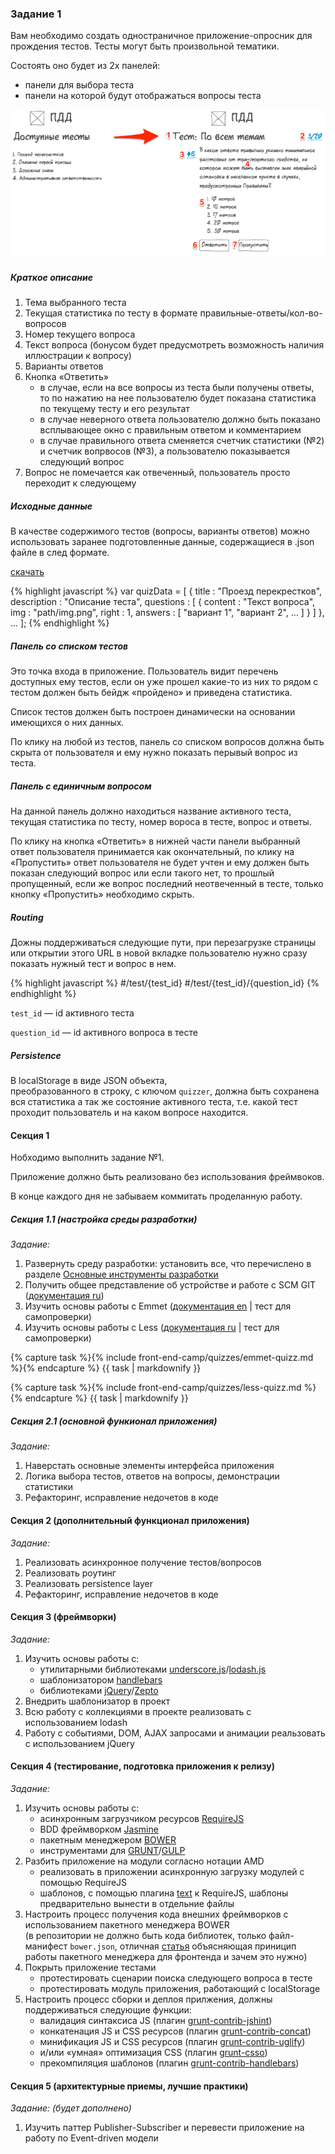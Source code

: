 ### Задание 1

Вам необходимо создать одностраничное приложение-опросник для прождения тестов. Тесты могут быть произвольной тематики.

Состоять оно будет из 2х панелей:

* панели для выбора теста
* панели на которой будут отображаться вопросы теста

![макет приложения-опросника](img/front-end-camp/quizzer-wireframe.png)

##### Краткое описание

1. Тема выбранного теста
2. Текущая статистика по тесту в формате правильные-ответы/кол-во-вопросов
3. Номер текущего вопроса
4. Текст вопроса (бонусом будет предусмотреть возможность наличия иллюстрации к вопросу)
5. Варианты ответов
6. Кнопка «Ответить»
    * в случае, если на все вопросы из теста были получены ответы, то по нажатию на нее пользователю будет показана статистика по текущему тесту и его результат
    * в случае неверного ответа пользователю должно быть показано всплывающее окно с правильным ответом и комментарием
    * в случае правильного ответа сменяется счетчик статистики (№2) и счетчик вопрвосов (№3), а пользователю показывается следующий вопрос
7. Вопрос не помечается как отвеченный, пользователь просто переходит к следующему


##### Исходные данные

В качестве содержимого тестов (вопросы, варианты ответов) можно использовать заранее подготовленные данные, содержащиеся в
.json файле в след формате.

[скачать](/training-materials/fe-camp/task-assets/quizz-data.json)

{% highlight javascript %}
var quizData = [
    {
        title       : "Проезд перекрестков",
        description : "Описание теста",
        questions   : [
            {
                content : "Текст вопроса",
                img     : "path/img.png",
                right   : 1,
                answers : [
                    "вариант 1",
                    "вариант 2",
                    ...
                ]
            }
        ]
    },
    ...
];
{% endhighlight %}


##### Панель со списком тестов

Это точка входа в приложение. Пользователь видит перечень доступных ему тестов, если он уже прошел какие-то из них
то рядом с тестом должен быть бейдж «пройдено» и приведена статистика.

Список тестов должен быть построен динамически на основании имеющихся о них данных.

По клику на любой из тестов, панель со списком вопросов должна быть скрыта от пользователя и ему нужно показать перывый
вопрос из теста.


##### Панель с единичным вопросом

На данной панель должно находиться название активного теста, текущая статистика по тесту, номер вороса в тесте,
вопрос и ответы.

По клику на кнопка «Ответить» в нижней части панели выбранный ответ пользователя принимается как окончательный, по клику
на «Пропустить» ответ пользователя не будет учтен и ему должен быть показан следующий вопрос или если такого нет, то
прошлый пропущенный, если же вопрос последний неотвеченный в тесте, только кнопку «Пропустить» необходимо скрыть.


##### Routing

Дожны поддерживаться следующие пути, при перезагрузке страницы или открытии этого URL в новой вкладке пользователю нужно
сразу показать нужный тест и вопрос в нем.

{% highlight javascript %}
#/test/{test_id}
#/test/{test_id}/{question_id}
{% endhighlight %}

`test_id` — id активного теста

`question_id` — id активного вопроса в тесте


##### Persistence

В localStorage в виде JSON объекта, преобразованного в строку, с ключом `quizzer`, должна быть сохранена вся статистика
а так же состояние активного теста, т.е. какой тест проходит пользователь и на каком вопросе находится.


#### Секция 1

Нобходимо выполнить задание №1.

Приложение должно быть реализовано без использования фреймвоков.

В конце каждого дня не забываем коммитать проделанную работу.


##### Секция 1.1 (настройка среды разработки)

_Задание:_

1. Развернуть среду разработки: установить все, что перечислено в разделе [Основные инструменты разработки](#main-tools)
2. Получить общее представление об устройстве и работе с SCM GIT ([документация ru](http://git-scm.com/book/ru))
3. Изучить основы работы с Emmet ([документация en](http://docs.emmet.io/) \| <a data-toggle="modal" data-target="#emmet-quizz">тест для самопроверки</a>)
4. Изучить основы работы с Less ([документация ru](http://www.lesscss.ru/) \| <a data-toggle="modal" data-target="#less-quizz">тест для самопроверки</a>)

{% capture task %}{% include front-end-camp/quizzes/emmet-quizz.md %}{% endcapture %}
{{ task | markdownify }}

{% capture task %}{% include front-end-camp/quizzes/less-quizz.md %}{% endcapture %}
{{ task | markdownify }}


##### Секция 2.1 (основной функионал приложения) [ ](#task-main-features)

_Задание:_

1. Наверстать основные элементы интерфейса приложения
2. Логика выбора тестов, ответов на вопросы, демонстрации статистики
3. Рефакторинг, исправление недочетов в коде


#### Секция 2 (дополнительный функционал приложения) [ ](#task-addtional-features)

_Задание:_

1. Реализовать асинхронное получение тестов/вопросов
2. Реализовать роутинг
3. Реализовать persistence layer
4. Рефакторинг, исправление недочетов в коде


#### Секция 3 (фреймворки) [ ](#task-frameworks)

_Задание:_

1. Изучить основы работы с:
    * утилитарными библиотеками [underscore.js](http://underscorejs.ru/)/[lodash.js](http://lodash.com/)
    * шаблонизатором [handlebars](http://handlebarsjs.com/)
    * библиотеками [jQuery](http://jquery.com/)/[Zepto](http://zeptojs.com/)
2. Внедрить шаблонизатор в проект
3. Всю работу с коллекциями в проекте реализовать с использованием lodash
4. Работу с событиями, DOM, AJAX запросами и анимации реальзовать с использованием jQuery


#### Секция 4 (тестирование, подготовка приложения к релизу) [ ](#task-release-deploy)

_Задание:_

1. Изучить основы работы с:
    * асинхронным загрузчиком ресурсов [RequireJS](http://requirejs.org/)
    * BDD фреймворком [Jasmine](http://jasmine.github.io/)
    * пакетным менеджером [BOWER](http://bower.io/)
    * инструментами для [GRUNT](http://gruntjs.com/)/[GULP](http://gulpjs.com/)
2. Разбить приложение на модули согласно нотации AMD
    * реализовать в приложении асинхронную загрузку модулей с помощью RequireJS
    * шаблонов, с помощью плагина [text](https://github.com/requirejs/text) к RequireJS,
      шаблоны предварительно вынести в отдельние файлы
3. Настроить процесс получения кода внешних фреймворков с использованием пакетного менеджера BOWER <br/>
   (в репозитории не должно быть кода библиотек, только файл-манифест `bower.json`, отличная [статья](http://nano.sapegin.ru/all/bower) объясняющая приницип
   работы пакетного менеджера для фронтенда и зачем это нужно)
3. Покрыть приложение тестами
    * протестировать сценарии поиска следующего вопроса в тесте
    * протестировать модуль приложения, работающий с localStorage
4. Настроить процесс сборки и деплоя прилжения, должны поддерживаться следующие функции:
    * валидация синтаксиса JS (плагин [grunt-contrib-jshint](https://github.com/gruntjs/grunt-contrib-jshint))
    * конкатенация JS и CSS ресурсов (плагин [grunt-contrib-concat](https://github.com/gruntjs/grunt-contrib-concat))
    * минификация JS и CSS ресурсов (плагин [grunt-contrib-uglify](https://github.com/gruntjs/grunt-contrib-uglify))
    * и/или «умная» оптимизация CSS (плагин [grunt-csso](https://github.com/t32k/grunt-csso))
    * прекомпиляция шаблонов (плагин [grunt-contrib-handlebars](https://github.com/gruntjs/grunt-contrib-handlebars))


#### Секция 5 (архитектурные приемы, лучшие практики) [ ](#task-best-practices)

_Задание: (будет дополнено)_

1. Изучить паттер Publisher-Subscriber и перевести приложение на работу по Event-driven модели
